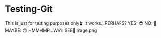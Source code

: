 # Testing-Git
This is just for testing purposes only🪴
It works...PERHAPS? 
YES: 😎
NO: 🤔
MAYBE: 🙃
HMMMMP...We'll SEE🥐image.png